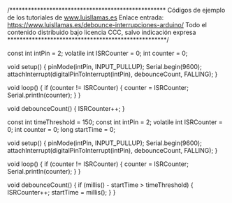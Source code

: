 /***************************************************
Códigos de ejemplo de los tutoriales de www.luisllamas.es
Enlace entrada: https://www.luisllamas.es/debounce-interrupciones-arduino/
Todo el contenido distribuido bajo licencia CCC, salvo indicación expresa
****************************************************/

const int intPin = 2;
volatile int ISRCounter = 0;
int counter = 0;


void setup()
{
	pinMode(intPin, INPUT_PULLUP);
	Serial.begin(9600);
	attachInterrupt(digitalPinToInterrupt(intPin), debounceCount, FALLING);
}

void loop()
{
	if (counter != ISRCounter)
	{
		counter = ISRCounter;
		Serial.println(counter);
	}
}

void debounceCount()
{
	ISRCounter++;
}


const int timeThreshold = 150;
const int intPin = 2;
volatile int ISRCounter = 0;
int counter = 0;
long startTime = 0;


void setup()
{
	pinMode(intPin, INPUT_PULLUP);
	Serial.begin(9600);
	attachInterrupt(digitalPinToInterrupt(intPin), debounceCount, FALLING);
}

void loop()
{
	if (counter != ISRCounter)
	{
		counter = ISRCounter;
		Serial.println(counter);
	}
}

void debounceCount()
{
	if (millis() - startTime > timeThreshold)
	{
		ISRCounter++;
		startTime = millis();
	}
}